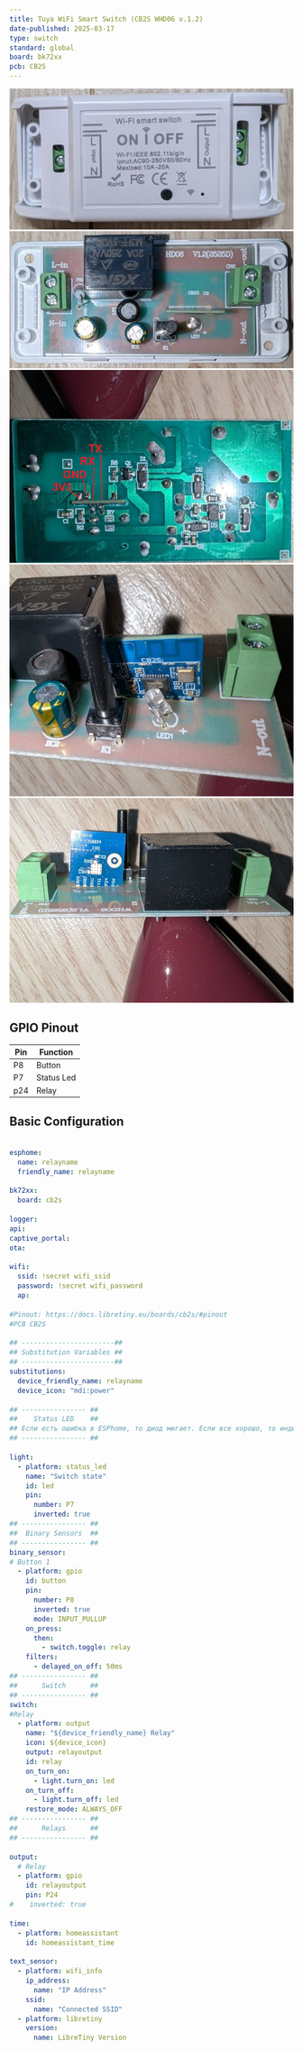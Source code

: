 ```yaml
---
title: Tuya WiFi Smart Switch (CB2S WHD06 v.1.2)
date-published: 2025-03-17
type: switch
standard: global
board: bk72xx
pcb: CB2S
---
```

![Product Image](./Tuya-WiFi-Smart-Switch-SB2S-front.jpg "Device front")
![Product Image](./Tuya-WiFi-Smart-Switch-SB2S-pcb-front.jpg "PCB front")
![Product Image](./Tuya-WiFi-Smart-Switch-SB2S-pcb-back.jpg "PCB back")
![Product Image](./Tuya-WiFi-Smart-Switch-SB2S-submodule-front.jpg "SB2S front")
![Product Image](./Tuya-WiFi-Smart-Switch-SB2S-submodule-back.jpg "SB2S back")

## GPIO Pinout

| Pin    | Function            |
| ------ | ------------------- |
| P8     | Button              |
| P7     | Status Led          |
| p24    | Relay               |

## Basic Configuration

```yaml

esphome:
  name: relayname
  friendly_name: relayname

bk72xx:
  board: cb2s

logger:
api:
captive_portal:
ota:

wifi:
  ssid: !secret wifi_ssid
  password: !secret wifi_password
  ap:

#Pinout: https://docs.libretiny.eu/boards/cb2s/#pinout
#PCB CB2S

## -----------------------##
## Substitution Variables ##
## -----------------------##
substitutions:
  device_friendly_name: relayname
  device_icon: "mdi:power"

## ---------------- ##
##    Status LED    ##
## Если есть ошибка в ESPhome, то диод мигает. Eсли все хорошо, то индикатором можно управлять из HA
## ---------------- ##

light:
  - platform: status_led
    name: "Switch state"
    id: led
    pin:
      number: P7
      inverted: true
## ---------------- ##
##  Binary Sensors  ##
## ---------------- ##
binary_sensor:
# Button 1
  - platform: gpio
    id: button
    pin:
      number: P8
      inverted: true
      mode: INPUT_PULLUP
    on_press:
      then:
        - switch.toggle: relay
    filters:
      - delayed_on_off: 50ms
## ---------------- ##
##      Switch      ##
## ---------------- ##
switch:
#Relay
  - platform: output
    name: "${device_friendly_name} Relay"
    icon: ${device_icon}
    output: relayoutput
    id: relay
    on_turn_on:
      - light.turn_on: led
    on_turn_off:
      - light.turn_off: led
    restore_mode: ALWAYS_OFF
## ---------------- ##
##      Relays      ##
## ---------------- ##

output:
  # Relay
  - platform: gpio
    id: relayoutput
    pin: P24
#    inverted: true

time:
  - platform: homeassistant
    id: homeassistant_time

text_sensor:
  - platform: wifi_info
    ip_address:
      name: "IP Address"
    ssid:
      name: "Connected SSID"
  - platform: libretiny
    version:
      name: LibreTiny Version
```
